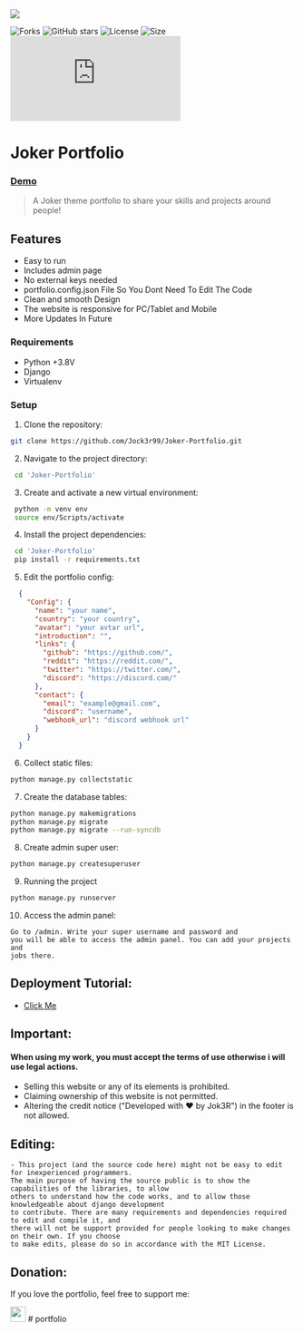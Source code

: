 <img src= "demo.png">

![Forks](https://img.shields.io/github/forks/Jock3r99/Joker-Portfolio)
![GitHub stars](https://img.shields.io/github/stars/Jock3r99/Joker-Portfolio)
![License](https://img.shields.io/github/license/Jock3r99/Joker-Portfolio)
![Size](https://img.shields.io/github/repo-size/Jock3r99/Joker-Portfolio)
![PyPI - Python Version](https://img.shields.io/pypi/pyversions/discord.py)

# Joker Portfolio
### [Demo](https://Jok3r.vercel.app/)
> A Joker theme portfolio to share your skills and projects around people!

## Features
  * Easy to run
  * Includes admin page
  * No external keys needed
  * portfolio.config.json File So You Dont Need To Edit The Code
  * Clean and smooth Design
  * The website is responsive for PC/Tablet and Mobile
  * More Updates In Future
### Requirements
  * Python +3.8V
  * Django
  * Virtualenv
### Setup
 1. Clone the repository:
 ```bash
git clone https://github.com/Jock3r99/Joker-Portfolio.git
 ```
 2. Navigate to the project directory:
```bash
 cd 'Joker-Portfolio'
```
 3. Create and activate a new virtual environment:
```bash
 python -m venv env
 source env/Scripts/activate
```
  4. Install the project dependencies:
 ```bash
  cd 'Joker-Portfolio'
  pip install -r requirements.txt
 ```

 5. Edit the portfolio config:
```json
  {
    "Config": {
      "name": "your name",
      "country": "your country",
      "avatar": "your avtar url",
      "introduction": "",
      "links": {
        "github": "https://github.com/",
        "reddit": "https://reddit.com/",
        "twitter": "https://twitter.com/",
        "discord": "https://discord.com/"
      },
      "contact": {
        "email": "example@gmail.com",
        "discord": "username",
        "webhook_url": "discord webhook url"
      }
    }
  }

```
 6. Collect static files:
```bash
python manage.py collectstatic
```
 7. Create the database tables:
```bash
python manage.py makemigrations
python manage.py migrate
python manage.py migrate --run-syncdb
```
 8. Create admin super user:
```bash
python manage.py createsuperuser
```
 9. Running the project
```bash
python manage.py runserver
```
10. Access the admin panel:
```
Go to /admin. Write your super username and password and
you will be able to access the admin panel. You can add your projects and
jobs there.
```

## Deployment Tutorial:
* [Click Me](https://github.com/Jock3r99/Joker-Portfolio/tree/main/deployment)


## Important:
#### When using my work, you must accept the terms of use otherwise i will use legal actions.
- Selling this website or any of its elements is prohibited.
- Claiming ownership of this website is not permitted.
- Altering the credit notice ("Developed with ❤️ by Jok3R") in the footer is not allowed.

## Editing:
```
- This project (and the source code here) might not be easy to edit for inexperienced programmers.
The main purpose of having the source public is to show the capabilities of the libraries, to allow
others to understand how the code works, and to allow those knowledgeable about django development
to contribute. There are many requirements and dependencies required to edit and compile it, and
there will not be support provided for people looking to make changes on their own. If you choose
to make edits, please do so in accordance with the MIT License.
```

## Donation:
If you love the portfolio, feel free to support me:

<a href='https://ko-fi.com/jock3r9'><img src='https://ko-fi.com/img/githubbutton_sm.svg' height="27px"/></a>
#   p o r t f o l i o  
 